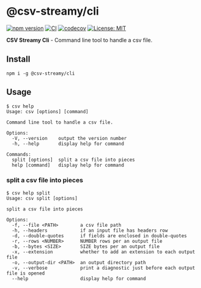 # @csv-streamy/cli

[![npm version](https://badge.fury.io/js/@csv-streamy%2Fcli.svg)](https://badge.fury.io/js/@csv-streamy%2Fcli) [![CI](https://github.com/keidrun/csv-streamy/workflows/CI-cli/badge.svg)](https://github.com/keidrun/csv-streamy/actions/workflows/csv-streamy-cli.yml) [![codecov](https://codecov.io/gh/keidrun/csv-streamy/branch/main/graph/badge.svg?flag=csv-streamy-cli)](https://codecov.io/gh/keidrun/csv-streamy/tree/main/packages/csv-streamy-cli) [![License: MIT](https://img.shields.io/badge/License-MIT-yellow.svg)](https://opensource.org/licenses/MIT)

**CSV Streamy Cli** - Command line tool to handle a csv file.

## Install

```shell
npm i -g @csv-streamy/cli
```

## Usage

```shell
$ csv help
Usage: csv [options] [command]

Command line tool to handle a csv file.

Options:
  -V, --version    output the version number
  -h, --help       display help for command

Commands:
  split [options]  split a csv file into pieces
  help [command]   display help for command
```

### split a csv file into pieces

```shell
$ csv help split
Usage: csv split [options]

split a csv file into pieces

Options:
  -f, --file <PATH>        a csv file path
  -h, --headers            if an input file has headers row
  -d, --double-quotes      if fields are enclosed in double-quotes
  -r, --rows <NUMBER>      NUMBER rows per an output file
  -b, --bytes <SIZE>       SIZE bytes per an output file
  -x, --extension          whether to add an extension to each output file
  -o, --output-dir <PATH>  an output directory path
  -v, --verbose            print a diagnostic just before each output file is opened
  --help                   display help for command
```
